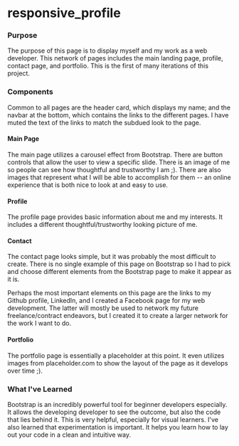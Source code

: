 # responsive_profile

### Purpose

The purpose of this page is to display myself and my work as a web developer. This network of pages includes the main landing page, profile, contact page, and portfolio. This is the first of many iterations of this project.

### Components

Common to all pages are the header card, which displays my name; and the navbar at the bottom, which contains the links to the different pages. I have muted the text of the links to match the subdued look to the page.

#### Main Page

The main page utilizes a carousel effect from Bootstrap. There are button controls that allow the user to view a specific slide. There is an image of me so people can see how thoughtful and trustworthy I am ;). There are also images that represent what I will be able to accomplish for them -- an online experience that is both nice to look at and easy to use.

#### Profile

The profile page provides basic information about me and my interests. It includes a different thoughtful/trustworthy looking picture of me.

#### Contact 

The contact page looks simple, but it was probably the most difficult to create. There is no single example of this page on Bootstrap so I had to pick and choose different elements from the Bootstrap page to make it appear as it is.

Perhaps the most important elements on this page are the links to my Github profile, LinkedIn, and I created a Facebook page for my web development. The latter will mostly be used to network my future freelance/contract endeavors, but I created it to create a larger network for the work I want to do.

#### Portfolio

The portfolio page is essentially a placeholder at this point. It even utilizes images from placeholder.com to show the layout of the page as it develops over time ;). 

### What I've Learned

Bootstrap is an incredibly powerful tool for beginner developers especially. It allows the developing developer to see the outcome, but also the code that lies behind it. This is very helpful, especially for visual learners. I've also learned that experimentation is important. It helps you learn how to lay out your code in a clean and intuitive way.
